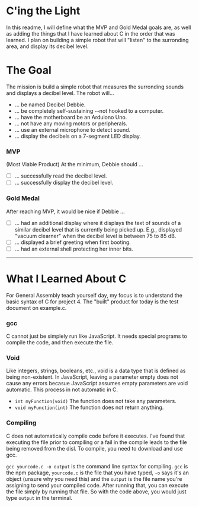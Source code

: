 # C'ing the Light
In this readme, I will define what the MVP and Gold Medal goals are, as well as adding the things that I have learned about C in the order that was learned. I plan on building a simple robot that will "listen" to the surronding area, and display its decibel level.

# The Goal
The mission is build a simple robot that measures the surronding sounds and displays a decibel level. The robot will...
* ... be named Decibel Debbie.
* ... be completely self-sustaining --not hooked to a computer.
* ... have the motherboard be an Arduiono Uno.
* ... not have any moving motors or peripherals.
* ... use an external microphone to detect sound.
* ... display the decibels on a 7-segment LED display.

### MVP
(Most Viable Product)
At the minimum, Debbie should ...
- [ ] ... successfully read the decibel level.
- [ ] ... successfully display the decibel level.

### Gold Medal
After reaching MVP, it would be nice if Debbie ...
- [ ] ... had an additional display where it displays the text of sounds of a similar decibel level that is currently being picked up. E.g., displayed "vacuum clearner" when the decibel level is between 75 to 85 dB.
- [ ] ... displayed a brief greeting when first booting.
- [ ] ... had an external shell protecting her inner bits.

___ 

# What I Learned About C
For General Assembly teach yourself day, my focus is to understand the basic syntax of C for project 4. The "built" product for today is the test document on example.c.

### gcc
C cannot just be simplely run like JavaScript. It needs special programs to compile the code, and then execute the file.

### Void
Like integers, strings, booleans, etc., void is a data type that is defined as being non-existent. In JavaScript, leaving a parameter empty does not cause any errors becasue JavaScript assumes empty parameters are void automatic. This process in not automatic in C.
* `int myFunction(void)` The function does not take any parameters.
* `void myFunction(int)` The function does not return anything.

### Compiling
C does not automatically compile code before it executes. I've found that executing the file prior to compiling or a fail in the compile leads to the file being removed from the disl.
To compile, you need to download and use gcc.

`gcc yourcode.c -o output` is the command line syntax for compiling. `gcc` is the npm package, `yourcode.c` is the file that you have typed, `-o` says it's an object (unsure why you need this) and the `output` is the file name you're assigning to send your compiled code. After running that, you can execute the file simply by running that file.
So with the code above, you would just type `output` in the terminal.